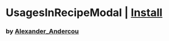 # UsagesInRecipeModal | [Install](https://raw.githubusercontent.com/InfiniteCraftCommunity/userscripts/master/userscripts/24sandualexandru/Usages_RecipesModal/index.user.js)

### by [Alexander_Andercou](https://github.com/24sanduAlexandru)
